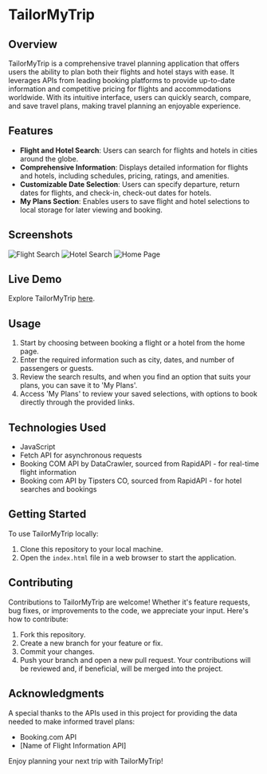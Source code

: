# TailorMyTrip

## Overview
TailorMyTrip is a comprehensive travel planning application that offers users the ability to plan both their flights and hotel stays with ease. It leverages APIs from leading booking platforms to provide up-to-date information and competitive pricing for flights and accommodations worldwide. With its intuitive interface, users can quickly search, compare, and save travel plans, making travel planning an enjoyable experience.

## Features
- **Flight and Hotel Search**: Users can search for flights and hotels in cities around the globe.
- **Comprehensive Information**: Displays detailed information for flights and hotels, including schedules, pricing, ratings, and amenities.
- **Customizable Date Selection**: Users can specify departure, return dates for flights, and check-in, check-out dates for hotels.
- **My Plans Section**: Enables users to save flight and hotel selections to local storage for later viewing and booking.

## Screenshots
![Flight Search](link-to-flight-search-screenshot.png)
![Hotel Search](link-to-hotel-search-screenshot.png)
![Home Page](link-to-home-page-screenshot.png)

## Live Demo
Explore TailorMyTrip [here](your-live-site-link).

## Usage
1. Start by choosing between booking a flight or a hotel from the home page.
2. Enter the required information such as city, dates, and number of passengers or guests.
3. Review the search results, and when you find an option that suits your plans, you can save it to 'My Plans'.
4. Access 'My Plans' to review your saved selections, with options to book directly through the provided links.

## Technologies Used
- JavaScript
- Fetch API for asynchronous requests
- Booking COM API by DataCrawler, sourced from RapidAPI - for real-time flight information
- Booking com API by Tipsters CO, sourced from RapidAPI - for hotel searches and bookings



## Getting Started
To use TailorMyTrip locally:
1. Clone this repository to your local machine.
2. Open the `index.html` file in a web browser to start the application.

## Contributing
Contributions to TailorMyTrip are welcome! Whether it's feature requests, bug fixes, or improvements to the code, we appreciate your input. Here's how to contribute:
1. Fork this repository.
2. Create a new branch for your feature or fix.
3. Commit your changes.
4. Push your branch and open a new pull request.
Your contributions will be reviewed and, if beneficial, will be merged into the project.

## Acknowledgments
A special thanks to the APIs used in this project for providing the data needed to make informed travel plans:
- Booking.com API
- [Name of Flight Information API]

Enjoy planning your next trip with TailorMyTrip!

